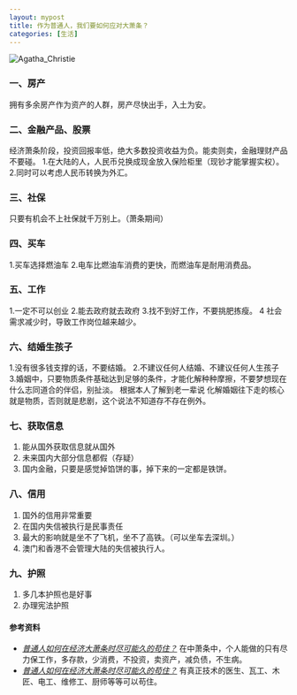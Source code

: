 ```yaml
---
layout: mypost
title: 作为普通人，我们要如何应对大萧条？
categories: [生活]
---
```

 
<img src="https://upload.wikimedia.org/wikipedia/commons/c/cf/Agatha_Christie.png" alt="Agatha_Christie" />

### 一、房产
拥有多余房产作为资产的人群，房产尽快出手，入土为安。

### 二、金融产品、股票
经济萧条阶段，投资回报率低，绝大多数投资收益为负。能卖则卖，金融理财产品不要碰。
1.在大陆的人，人民币兑换成现金放入保险柜里（现钞才能掌握实权）。
2.同时可以考虑人民币转换为外汇。

### 三、社保
只要有机会不上社保就千万别上。（萧条期间）

### 四、买车
1.买车选择燃油车
2.电车比燃油车消费的更快，而燃油车是耐用消费品。

### 五、工作
1.一定不可以创业
2.能去政府就去政府
3.找不到好工作，不要挑肥拣瘦。
4 社会需求减少时，导致工作岗位越来越少。

### 六、结婚生孩子
1.没有很多钱支撑的话，不要结婚。
2.不建议任何人结婚、不建议任何人生孩子
3.婚姻中，只要物质条件基础达到足够的条件，才能化解种种摩擦，不要梦想现在什么志同道合的伴侣，别扯淡。
根据本人了解到老一辈说 化解婚姻往下走的核心就是物质，否则就是悲剧，这个说法不知道存不存在例外。

### 七、获取信息
1. 能从国外获取信息就从国外
2. 未来国内大部分信息都假（存疑）
3. 国内金融，只要是感觉掉馅饼的事，掉下来的一定都是铁饼。

### 八、信用
1. 国外的信用非常重要
2. 在国内失信被执行是民事责任
3. 最大的影响就是坐不了飞机，坐不了高铁。（可以坐车去深圳。）
4. 澳门和香港不会管理大陆的失信被执行人。

### 九、护照
1. 多几本护照也是好事
2. 办理宪法护照


#### 参考资料

- [*普通人如何在经济大萧条时尽可能久的苟住？*](https://www.zhihu.com/question/647991531/answer/5612394475)
在中萧条中，个人能做的只有尽力保工作，多存款，少消费，不投资，卖资产，减负债，不生病。
- [*普通人如何在经济大萧条时尽可能久的苟住？*](https://www.zhihu.com/question/647991531/answer/3585978382)
有真正技术的医生、瓦工、木匠、电工、维修工、厨师等等可以苟住。
